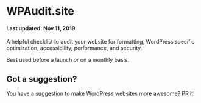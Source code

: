 WPAudit.site
===================================
#### Last updated: Nov 11, 2019

A helpful checklist to audit your website for formatting, WordPress specific optimization, accessibility, performance, and security.

Best used before a launch or on a monthly basis.

Got a suggestion?
--------------------------------------

You have a suggestion to make WordPress websites more awesome? PR it!